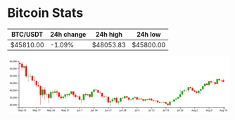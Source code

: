 # Bitcoin Stats

BTC/USDT|24h change|24h high|24h low|
|---|---|---|---|
|$45810.00|-1.09%|$48053.83|$45800.00|

<img src="./chart.svg">
